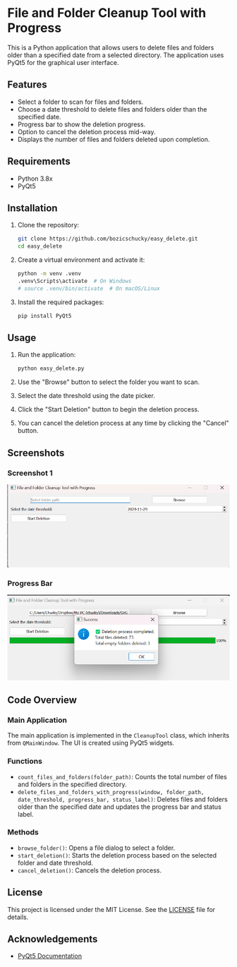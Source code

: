 # File and Folder Cleanup Tool with Progress

This is a Python application that allows users to delete files and folders older than a specified date from a selected directory. The application uses PyQt5 for the graphical user interface.

## Features

- Select a folder to scan for files and folders.
- Choose a date threshold to delete files and folders older than the specified date.
- Progress bar to show the deletion progress.
- Option to cancel the deletion process mid-way.
- Displays the number of files and folders deleted upon completion.

## Requirements

- Python 3.8x
- PyQt5

## Installation

1. Clone the repository:

    ```sh
    git clone https://github.com/bozicschucky/easy_delete.git
    cd easy_delete
    ```

2. Create a virtual environment and activate it:

    ```sh
    python -m venv .venv
    .venv\Scripts\activate  # On Windows
    # source .venv/bin/activate  # On macOS/Linux
    ```

3. Install the required packages:

    ```sh
    pip install PyQt5
    ```

## Usage

1. Run the application:

    ```sh
    python easy_delete.py
    ```

2. Use the "Browse" button to select the folder you want to scan.
3. Select the date threshold using the date picker.
4. Click the "Start Deletion" button to begin the deletion process.
5. You can cancel the deletion process at any time by clicking the "Cancel" button.

## Screenshots

### Screenshot 1
![Main Window](screenshot_1.png)

### Progress Bar
![Progress Bar](screenshot_2.png)

## Code Overview

### Main Application

The main application is implemented in the `CleanupTool` class, which inherits from `QMainWindow`. The UI is created using PyQt5 widgets.

### Functions

- `count_files_and_folders(folder_path)`: Counts the total number of files and folders in the specified directory.
- `delete_files_and_folders_with_progress(window, folder_path, date_threshold, progress_bar, status_label)`: Deletes files and folders older than the specified date and updates the progress bar and status label.

### Methods

- `browse_folder()`: Opens a file dialog to select a folder.
- `start_deletion()`: Starts the deletion process based on the selected folder and date threshold.
- `cancel_deletion()`: Cancels the deletion process.

## License

This project is licensed under the MIT License. See the [LICENSE](LICENSE) file for details.

## Acknowledgements

- [PyQt5 Documentation](https://www.riverbankcomputing.com/static/Docs/PyQt5/)